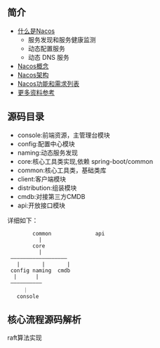 ## 简介
* [什么是Nacos](https://nacos.io/zh-cn/docs/what-is-nacos.html)
   * 服务发现和服务健康监测
   * 动态配置服务
   * 动态 DNS 服务
* [Nacos概念](https://nacos.io/zh-cn/docs/concepts.html)
* [Nacos架构](https://nacos.io/zh-cn/docs/architecture.html)
* [Nacos功能和需求列表](https://nacos.io/zh-cn/docs/feature-list.html)
* [更多资料参考](https://nacos.io/)

## 源码目录
* console:前端资源，主管理台模块
* config:配置中心模块
* naming:动态服务发现
* core:核心工具类实现,依赖 spring-boot/common
* common:核心工具类，基础类库
* client:客户端模块
* distribution:组装模块
* cmdb:对接第三方CMDB
* api:开放接口模块

详细如下：
```
        common              api
          |              
        core             
          |              
 ——————————————————      
   |       |       |      
 config naming  cmdb      
  |      |              
 ——————————              
     ｜                  
   console              
```

## 核心流程源码解析
raft算法实现
